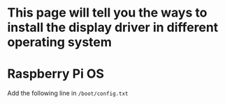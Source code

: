# This page will tell you the ways to install the display driver in different operating system  

# Raspberry Pi OS  

Add the following line in `/boot/config.txt`
